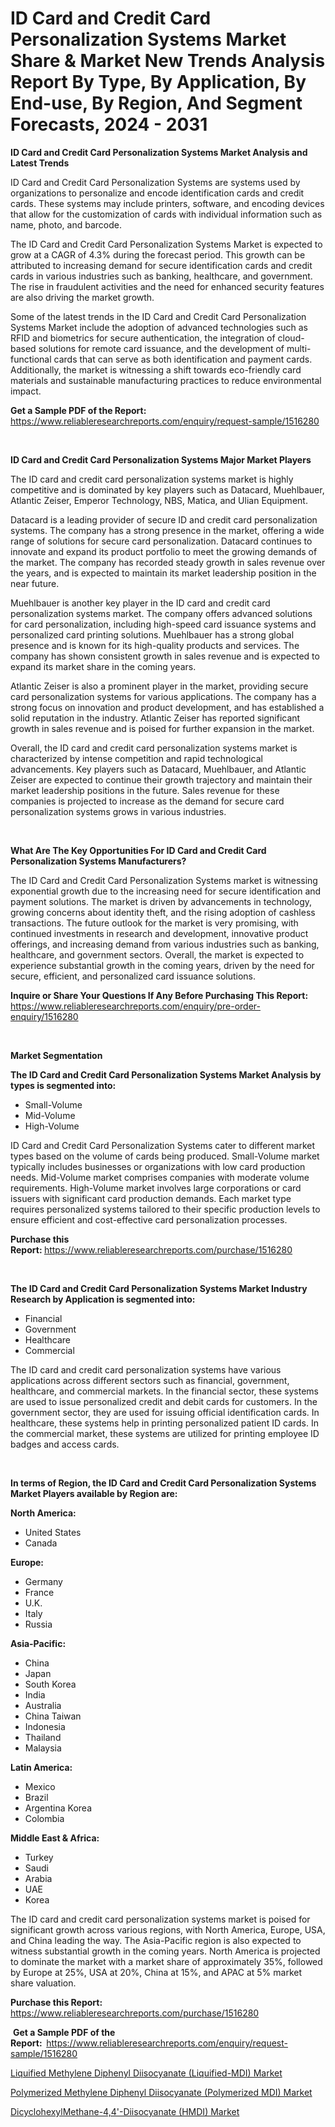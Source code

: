 <p><h1>ID Card and Credit Card Personalization Systems Market Share & Market New Trends Analysis Report By Type, By Application, By End-use, By Region, And Segment Forecasts, 2024 - 2031</h1></p><p><strong>ID Card and Credit Card Personalization Systems Market Analysis and Latest Trends</strong></p>
<p><p>ID Card and Credit Card Personalization Systems are systems used by organizations to personalize and encode identification cards and credit cards. These systems may include printers, software, and encoding devices that allow for the customization of cards with individual information such as name, photo, and barcode.</p><p>The ID Card and Credit Card Personalization Systems Market is expected to grow at a CAGR of 4.3% during the forecast period. This growth can be attributed to increasing demand for secure identification cards and credit cards in various industries such as banking, healthcare, and government. The rise in fraudulent activities and the need for enhanced security features are also driving the market growth.</p><p>Some of the latest trends in the ID Card and Credit Card Personalization Systems Market include the adoption of advanced technologies such as RFID and biometrics for secure authentication, the integration of cloud-based solutions for remote card issuance, and the development of multi-functional cards that can serve as both identification and payment cards. Additionally, the market is witnessing a shift towards eco-friendly card materials and sustainable manufacturing practices to reduce environmental impact.</p></p>
<p><strong>Get a Sample PDF of the Report:&nbsp;</strong> <a href="https://www.reliableresearchreports.com/enquiry/request-sample/1516280">https://www.reliableresearchreports.com/enquiry/request-sample/1516280</a></p>
<p>&nbsp;</p>
<p><strong>ID Card and Credit Card Personalization Systems Major Market Players</strong></p>
<p><p>The ID card and credit card personalization systems market is highly competitive and is dominated by key players such as Datacard, Muehlbauer, Atlantic Zeiser, Emperor Technology, NBS, Matica, and Ulian Equipment.</p><p>Datacard is a leading provider of secure ID and credit card personalization systems. The company has a strong presence in the market, offering a wide range of solutions for secure card personalization. Datacard continues to innovate and expand its product portfolio to meet the growing demands of the market. The company has recorded steady growth in sales revenue over the years, and is expected to maintain its market leadership position in the near future.</p><p>Muehlbauer is another key player in the ID card and credit card personalization systems market. The company offers advanced solutions for card personalization, including high-speed card issuance systems and personalized card printing solutions. Muehlbauer has a strong global presence and is known for its high-quality products and services. The company has shown consistent growth in sales revenue and is expected to expand its market share in the coming years.</p><p>Atlantic Zeiser is also a prominent player in the market, providing secure card personalization systems for various applications. The company has a strong focus on innovation and product development, and has established a solid reputation in the industry. Atlantic Zeiser has reported significant growth in sales revenue and is poised for further expansion in the market.</p><p>Overall, the ID card and credit card personalization systems market is characterized by intense competition and rapid technological advancements. Key players such as Datacard, Muehlbauer, and Atlantic Zeiser are expected to continue their growth trajectory and maintain their market leadership positions in the future. Sales revenue for these companies is projected to increase as the demand for secure card personalization systems grows in various industries.</p></p>
<p>&nbsp;</p>
<p><strong>What Are The Key Opportunities For ID Card and Credit Card Personalization Systems Manufacturers?</strong></p>
<p><p>The ID Card and Credit Card Personalization Systems market is witnessing exponential growth due to the increasing need for secure identification and payment solutions. The market is driven by advancements in technology, growing concerns about identity theft, and the rising adoption of cashless transactions. The future outlook for the market is very promising, with continued investments in research and development, innovative product offerings, and increasing demand from various industries such as banking, healthcare, and government sectors. Overall, the market is expected to experience substantial growth in the coming years, driven by the need for secure, efficient, and personalized card issuance solutions.</p></p>
<p><strong>Inquire or Share Your Questions If Any Before Purchasing This Report:</strong> <a href="https://www.reliableresearchreports.com/enquiry/pre-order-enquiry/1516280">https://www.reliableresearchreports.com/enquiry/pre-order-enquiry/1516280</a></p>
<p>&nbsp;</p>
<p><strong>Market Segmentation</strong></p>
<p><strong>The ID Card and Credit Card Personalization Systems Market Analysis by types is segmented into:</strong></p>
<p><ul><li>Small-Volume</li><li>Mid-Volume</li><li>High-Volume</li></ul></p>
<p><p>ID Card and Credit Card Personalization Systems cater to different market types based on the volume of cards being produced. Small-Volume market typically includes businesses or organizations with low card production needs. Mid-Volume market comprises companies with moderate volume requirements. High-Volume market involves large corporations or card issuers with significant card production demands. Each market type requires personalized systems tailored to their specific production levels to ensure efficient and cost-effective card personalization processes.</p></p>
<p><strong>Purchase this Report:&nbsp;</strong><a href="https://www.reliableresearchreports.com/purchase/1516280">https://www.reliableresearchreports.com/purchase/1516280</a></p>
<p>&nbsp;</p>
<p><strong>The ID Card and Credit Card Personalization Systems Market Industry Research by Application is segmented into:</strong></p>
<p><ul><li>Financial</li><li>Government</li><li>Healthcare</li><li>Commercial</li></ul></p>
<p><p>The ID card and credit card personalization systems have various applications across different sectors such as financial, government, healthcare, and commercial markets. In the financial sector, these systems are used to issue personalized credit and debit cards for customers. In the government sector, they are used for issuing official identification cards. In healthcare, these systems help in printing personalized patient ID cards. In the commercial market, these systems are utilized for printing employee ID badges and access cards.</p></p>
<p>&nbsp;</p>
<p><strong>In terms of Region, the ID Card and Credit Card Personalization Systems Market Players available by Region are:</strong></p>
<p>
    <p> <strong> North America: </strong>
        <ul>
            <li>United States</li>
            <li>Canada</li>
        </ul>
        </p> 
    <p> <strong> Europe: </strong>
        <ul>
            <li>Germany</li>
            <li>France</li>
            <li>U.K.</li>
            <li>Italy</li>
            <li>Russia</li>
        </ul>
        </p> 
    <p> <strong> Asia-Pacific: </strong>
        <ul>
            <li>China</li>
            <li>Japan</li>
            <li>South Korea</li>
            <li>India</li>
            <li>Australia</li>
            <li>China Taiwan</li>
            <li>Indonesia</li>
            <li>Thailand</li>
            <li>Malaysia</li>
        </ul>
        </p> 
    <p> <strong> Latin America: </strong>
        <ul>
            <li>Mexico</li>
            <li>Brazil</li>
            <li>Argentina Korea</li>
            <li>Colombia</li>
        </ul>
        </p> 
    <p> <strong> Middle East & Africa: </strong>
        <ul>
            <li>Turkey</li>
            <li>Saudi</li>
            <li>Arabia</li>
            <li>UAE</li>
            <li>Korea</li>
        </ul>
    </p>
    </p>
<p><p>The ID card and credit card personalization systems market is poised for significant growth across various regions, with North America, Europe, USA, and China leading the way. The Asia-Pacific region is also expected to witness substantial growth in the coming years. North America is projected to dominate the market with a market share of approximately 35%, followed by Europe at 25%, USA at 20%, China at 15%, and APAC at 5% market share valuation.</p></p>
<p><strong>Purchase this Report: </strong><a href="https://www.reliableresearchreports.com/purchase/1516280">https://www.reliableresearchreports.com/purchase/1516280</a></p>
<p>&nbsp;<strong>Get a Sample PDF of the Report:&nbsp;&nbsp;</strong><a href="https://www.reliableresearchreports.com/enquiry/request-sample/1516280">https://www.reliableresearchreports.com/enquiry/request-sample/1516280</a></p>
<p><strong></strong></p>
<p><p><a href="https://view.publitas.com/reportprime-1/liquified-methylene-diphenyl-diisocyanate-liquified-mdi-market-a-comprehensive-report-of-its-market-share-growth-trends-2024-2031/">Liquified Methylene Diphenyl Diisocyanate (Liquified-MDI) Market</a></p><p><a href="https://view.publitas.com/reportprime-1/decoding-the-polymerized-methylene-diphenyl-diisocyanate-polymerized-mdi-market-a-deep-dive-into-the-latest-market-trends-market-segmentation-and-competitive-analysis/">Polymerized Methylene Diphenyl Diisocyanate (Polymerized MDI) Market</a></p><p><a href="https://view.publitas.com/reportprime-1/dicyclohexylmethane-44-diisocyanate-hmdi-market-size-growing-and-forecasted-for-period-from-2024-2031-and-provides-complete-market-analysis-of-this-market/">DicyclohexylMethane-4,4'-Diisocyanate (HMDI) Market</a></p></p>